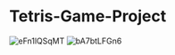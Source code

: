 # Tetris-Game-Project

![eFn1lQSqMT](https://user-images.githubusercontent.com/14028864/103779944-b43a9300-5077-11eb-8e42-64f30e467dd8.gif)
![bA7btLFGn6](https://user-images.githubusercontent.com/14028864/103780378-3d51ca00-5078-11eb-98ec-26eef34f9800.gif)
